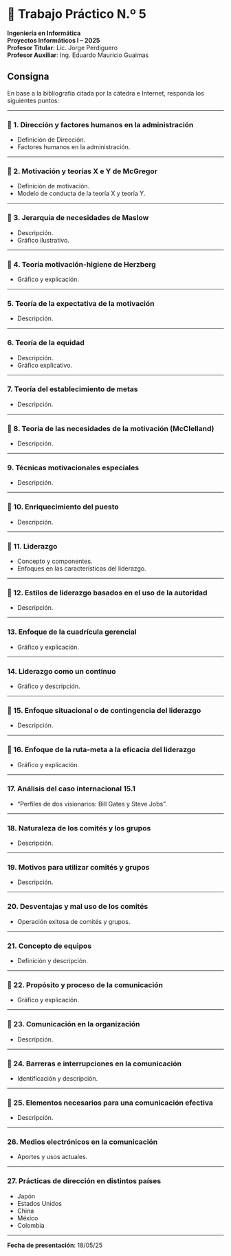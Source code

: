 # 📝 Trabajo Práctico N.º 5

**Ingeniería en Informática**  
**Proyectos Informáticos I – 2025**  
**Profesor Titular**: Lic. Jorge Perdiguero  
**Profesor Auxiliar**: Ing. Eduardo Mauricio Guaimas  

## Consigna  
En base a la bibliografía citada por la cátedra e Internet, responda los siguientes puntos:

---

### 🌟 1. Dirección y factores humanos en la administración  
- Definición de Dirección.  
- Factores humanos en la administración.

---

### 🌟 2. Motivación y teorías X e Y de McGregor  
- Definición de motivación.  
- Modelo de conducta de la teoría X y teoría Y.

---

### 🌟 3. Jerarquía de necesidades de Maslow  
- Descripción.  
- Gráfico ilustrativo.

---

### 🌟 4. Teoría motivación-higiene de Herzberg  
- Gráfico y explicación.

---

### 5. Teoría de la expectativa de la motivación  
- Descripción.

---

### 6. Teoría de la equidad  
- Descripción.  
- Gráfico explicativo.

---

### 7. Teoría del establecimiento de metas  
- Descripción.

---

### 🌟 8. Teoría de las necesidades de la motivación (McClelland)  
- Descripción.

---

### 9. Técnicas motivacionales especiales  
- Descripción.

---

### 🌟 10. Enriquecimiento del puesto  
- Descripción.

---

### 🌟 11. Liderazgo  
- Concepto y componentes.  
- Enfoques en las características del liderazgo.

---

### 🌟 12. Estilos de liderazgo basados en el uso de la autoridad  
- Descripción.

---

### 13. Enfoque de la cuadrícula gerencial  
- Gráfico y explicación.

---

### 14. Liderazgo como un continuo  
- Gráfico y descripción.

---

### 🌟 15. Enfoque situacional o de contingencia del liderazgo  
- Descripción.

---

### 🌟 16. Enfoque de la ruta-meta a la eficacia del liderazgo  
- Gráfico y explicación.

---

### 17. Análisis del caso internacional 15.1  
- “Perfiles de dos visionarios: Bill Gates y Steve Jobs”.

---

### 18. Naturaleza de los comités y los grupos  
- Descripción.

---

### 19. Motivos para utilizar comités y grupos  
- Descripción.

---

### 20. Desventajas y mal uso de los comités  
- Operación exitosa de comités y grupos.

---

### 21. Concepto de equipos  
- Definición y descripción.

---

### 🌟 22. Propósito y proceso de la comunicación  
- Gráfico y explicación.

---

### 🌟 23. Comunicación en la organización  
- Descripción.

---

### 🌟 24. Barreras e interrupciones en la comunicación  
- Identificación y descripción.

---

### 🌟 25. Elementos necesarios para una comunicación efectiva  
- Descripción.

---

### 26. Medios electrónicos en la comunicación  
- Aportes y usos actuales.

---

### 27. Prácticas de dirección en distintos países  
- Japón  
- Estados Unidos  
- China  
- México  
- Colombia

---

**Fecha de presentación**: 18/05/25
